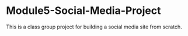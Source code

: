 # Module5-Social-Media-Project
 This is a class group project for building a social media site from scratch.
